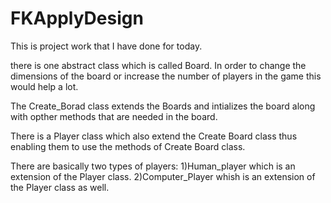 # FKApplyDesign

This is project work that I have done for today.

there is one abstract class which is called Board. In order to change the dimensions of the board or increase the number of players in the game this would help a lot.

The Create_Borad class extends the  Boards and intializes the board along with opther methods that are needed in the board.

There is a Player class which also extend the Create Board class thus enabling them to use the methods of Create Board class.

There are basically two types of players:
1)Human_player which is an extension of the Player class.
2)Computer_Player whish is an extension of the Player class as well.
